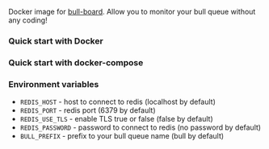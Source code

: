 Docker image for [bull-board]. Allow you to monitor your bull queue without any coding!

### Quick start with Docker

### Quick start with docker-compose

### Environment variables
* `REDIS_HOST` - host to connect to redis (localhost by default)
* `REDIS_PORT` - redis port (6379 by default)
* `REDIS_USE_TLS` - enable TLS true or false (false by default)
* `REDIS_PASSWORD` - password to connect to redis (no password by default)
* `BULL_PREFIX` - prefix to your bull queue name (bull by default)

[bull-board]: https://github.com/vcapretz/bull-board
